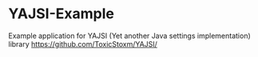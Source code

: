 # YAJSI-Example
Example application for YAJSI (Yet another Java settings implementation) library https://github.com/ToxicStoxm/YAJSI/
